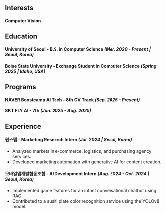 ## Interests
#### Computer Vision

## Education
#### University of Seoul - B.S. in Computer Science _(Mar. 2020 - Present | Seoul, Korea)_ 
#### Boise State University - Exchange Student in Computer Science _(Spring 2025 | Idaho, USA)_

## Programs
#### NAVER Boostcamp AI Tech - 8th CV Track _(Sep. 2025 - Present)_
#### SKT FLY AI - 7th _(Jun. 2025 - Aug. 2025)_

## Experience
#### 원스텝 - Marketing Research Intern _(Jul. 2024 | Seoul, Korea)_
-	Analyzed markets in e-commerce, logistics, and purchasing agency services.
-	Developed marketing automation with generative AI for content creation.
#### 모바일앱개발협동조합 - AI Development Intern _(Aug. 2024 - Oct. 2024 | Seoul, Korea)_
-	Implemented game features for an infant conversational chatbot using RAG.
-	Contributed to a sushi plate color recognition service using the YOLOv8 model.
